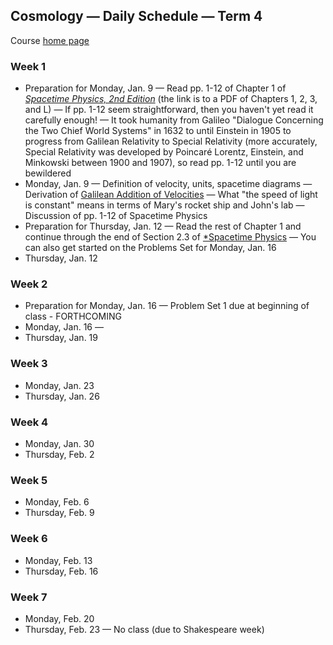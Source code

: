 ## Cosmology &mdash; Daily Schedule &mdash; Term 4

Course [home page](./)

### Week 1

* Preparation for Monday, Jan. 9 &mdash; Read pp. 1-12 of Chapter 1 of [*Spacetime Physics, 2nd Edition*](./resources/TaylorWheeler-SpacetimePhysics-2ndEdition-Chapters123L.pdf) (the link is to a PDF of Chapters 1, 2, 3, and L) &mdash; If pp. 1-12 seem straightforward, then you haven't yet read it carefully enough! &mdash; It took humanity from Galileo "Dialogue Concerning the Two Chief World Systems" in 1632 to until Einstein in 1905 to progress from Galilean Relativity to Special Relativity (more accurately, Special Relativity was developed by Poincar&eacute; Lorentz, Einstein, and Minkowski between 1900 and 1907), so read pp. 1-12 until you are bewildered
* Monday, Jan. 9 &mdash; Definition of velocity, units, spacetime diagrams &mdash; Derivation of [Galilean Addition of Velocities](./resources/GalileanAdditionOfVelocities.pdf) &mdash; What "the speed of light is constant" means in terms of Mary's rocket ship and John's lab &mdash; Discussion of pp. 1-12 of Spacetime Physics
* Preparation for Thursday, Jan. 12 &mdash; Read the rest of Chapter 1 and continue through the end of Section 2.3 of [*Spacetime Physics](./resources/TaylorWheeler-SpacetimePhysics-2ndEdition-Chapters123L.pdf) &mdash; You can also get started on the Problems Set for Monday, Jan. 16
* Thursday, Jan. 12

### Week 2

* Preparation for Monday, Jan. 16 &mdash; Problem Set 1 due at beginning of class - FORTHCOMING
* Monday, Jan. 16 &mdash; 
* Thursday, Jan. 19

### Week 3

* Monday, Jan. 23
* Thursday, Jan. 26

### Week 4

* Monday, Jan. 30
* Thursday, Feb. 2

### Week 5

* Monday, Feb. 6
* Thursday, Feb. 9

### Week 6

* Monday, Feb. 13
* Thursday, Feb. 16

### Week 7

* Monday, Feb. 20
* Thursday, Feb. 23 &mdash; No class (due to Shakespeare week)
